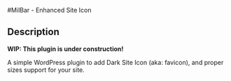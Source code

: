 #MilBar - Enhanced Site Icon

## Description
__WIP: This plugin is under construction!__

A simple WordPress plugin to add Dark Site Icon (aka: favicon), and proper sizes support for your site.
